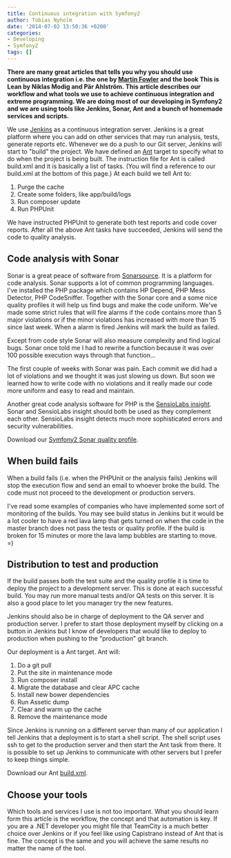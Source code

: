```yaml
---
title: Continuous integration with Symfony2
author: Tobias Nyholm
date: '2014-07-02 13:50:36 +0200'
categories:
- Developing
- Symfony2
tags: []
---
```


<strong>There are many great articles that tells you why you should use continuous integration i.e. the one by <a href="http://martinfowler.com/articles/continuousIntegration.html">Martin Fowler</a> and the book This is Lean by Niklas Modig and Pär Ahlström. This article describes our workflow and what tools we use to achieve continuous integration and extreme programming. We are doing most of our developing in Symfony2 and we are using tools like Jenkins, Sonar, Ant and a bunch of homemade services and scripts. </strong>


We use <a href="http://jenkins-ci.org">Jenkins</a> as a continuous integration server. Jenkins is a great platform where you can add on other services that may run analysis, tests, generate reports etc. Whenever we do a push to our Git server, Jenkins will start to "build" the project. We have defined an <a href="http://ant.apache.org">Ant</a> target to specify what to do when the project is being built. The instruction file for Ant is called build.xml and it is basically a list of tasks. (You will find a reference to our build.xml at the bottom of this page.) At each build we tell Ant to:

<ol>
<li>Purge the cache</li>
<li>Create some folders, like app/build/logs</li>
<li>Run composer update</li>
<li>Run PHPUnit</li>
</ol>

We have instructed PHPUnit to generate both test reports and code cover reports. After all the above Ant tasks have succeeded, Jenkins will send the code to quality analysis.

<h2>Code analysis with Sonar</h2>

Sonar is a great peace of software from <a href="http://www.sonarqube.org">Sonarsource</a>. It is a platform for code analysis. Sonar supports a lot of common programming languages. I've installed the PHP package which contains HP Depend, PHP Mess Detector, PHP CodeSniffer. Together with the Sonar core and a some nice quality profiles it will help us find bugs and make the code uniform. We've made some strict rules that will fire alarms if the code contains more than 5 major violations or if the minor violations has increased with more than 15 since last week. When a alarm is fired Jenkins will mark the build as failed.


Except from code style Sonar will also measure complexity and find logical bugs. Sonar once told me I had to rewrite a function because it was over 100 possible execution ways through that function...


The first couple of weeks with Sonar was pain. Each commit we did had a lot of violations and we thought it was just slowing us down. But soon we learned how to write code with no violations and it really made our code more uniform and easy to read and maintain.


Another great code analysis software for PHP is the <a href="https://insight.sensiolabs.com/">SensioLabs insight</a>. Sonar and SensioLabs insight should both be used as they complement each other. SensioLabs insight detects much more sophisticated errors and security vulnerabilities.


Download our <a href="http://developer.happyr.com/wp-content/uploads/2013/07/Sonar_profile_Symfony2_php.xml_.zip">Symfony2 Sonar quality profile</a>.

<h2>When build fails</h2>

When a build fails (i.e. when the PHPUnit or the analysis fails) Jenkins will stop the execution flow and send an email to whoever broke the build. The code must not proceed to the development or production servers.


I've read some examples of companies who have implemented some sort of monitoring of the builds. You may see build status in Jenkins but it would be a lot cooler to have a red lava lamp that gets turned on when the code in the master branch does not pass the tests or quality profile. If the build is broken for 15 minutes or more the lava lamp bubbles are starting to move. =)

<h2>Distribution to test and production</h2>

If the build passes both the test suite and the quality profile it is time to deploy the project to a development server. This is done at each successful build. You may run more manual tests and/or QA tests on this server. It is also a good place to let you manager try the new features.


Jenkins should also be in charge of deployment to the QA server and production server. I prefer to start those deployment myself by clicking on a button in Jenkins but I know of developers that would like to deploy to production when pushing to the "production" git branch.


Our deployment is a Ant target. Ant will:

<ol>
<li>Do a git pull</li>
<li>Put the site in maintenance mode</li>
<li>Run composer install</li>
<li>Migrate the database and clear APC cache</li>
<li>Install new bower dependencies</li>
<li>Run Assetic dump</li>
<li>Clear and warm up the cache</li>
<li>Remove the maintenance mode</li>
</ol>

Since Jenkins is running on a different server than many of our application I tell Jenkins that a deployment is to start a shell script. The shell script uses ssh to get to the production server and then start the Ant task from there. It is possible to set up Jenkins to communicate with other servers but I prefer to keep things simple.


Download our Ant <a href="http://developer.happyr.com/wp-content/uploads/2014/06/build.xml_.zip">build.xml</a>.

<h2>Choose your tools</h2>

Which tools and services I use is not too important. What you should learn form this article is the workflow, the concept and that automation is key. If you are a .NET developer you might file that TeamCity is a much better choice over Jenkins or if you feel like using Capistrano instead of Ant that is fine. The concept is the same and you will achieve the same results no matter the name of the tool.

